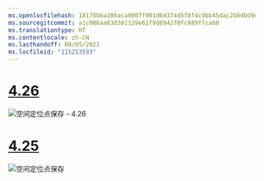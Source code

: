 ```yaml
---
ms.openlocfilehash: 18178b6a286aca000ff001d6437445f8f4cdbb45dac2b64bd9dafbbe63f5f974
ms.sourcegitcommit: a1c086aa83d381129e62f9d8942f0fc889ffcab0
ms.translationtype: HT
ms.contentlocale: zh-CN
ms.lasthandoff: 08/05/2021
ms.locfileid: "115213593"
---
```

# <a name="426"></a>[4.26](#tab/426)

![空间定位点保存 - 4.26](../images/local-spatial-anchors-img-02.png)

# <a name="425"></a>[4.25](#tab/425)

![空间定位点保存](../images/unreal-spatialanchors-save.PNG)
